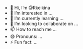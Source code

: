 - 👋 Hi, I’m @Rkeikina
- 👀 I’m interested in ...
- 🌱 I’m currently learning ...
- 💞️ I’m looking to collaborate on ...
- 📫 How to reach me ...
- 😄 Pronouns: ...
- ⚡ Fun fact: ...

<!---
Rkeikina/Rkeikina is a ✨ special ✨ repository because its `README.md` (this file) appears on your GitHub profile.
You can click the Preview link to take a look at your changes.
--->

